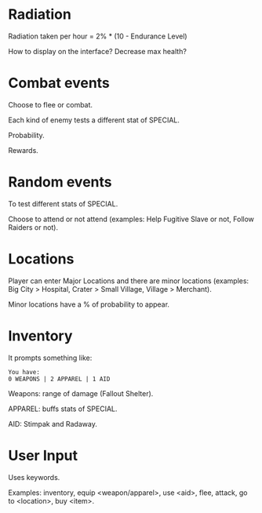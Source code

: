 # Radiation

Radiation taken per hour = 2% * (10 - Endurance Level)

How to display on the interface? Decrease max health?

# Combat events

Choose to flee or combat.

Each kind of enemy tests a different stat of SPECIAL.

Probability.

Rewards.

# Random events

To test different stats of SPECIAL.

Choose to attend or not attend (examples: Help Fugitive Slave or not, Follow Raiders or not).

# Locations

Player can enter Major Locations and there are minor locations (examples: Big City > Hospital, Crater > Small Village, Village > Merchant).

Minor locations have a % of probability to appear.

# Inventory

It prompts something like:

```
You have:
0 WEAPONS | 2 APPAREL | 1 AID
```

Weapons: range of damage (Fallout Shelter).

APPAREL: buffs stats of SPECIAL.

AID: Stimpak and Radaway.

# User Input

Uses keywords.

Examples: inventory, equip \<weapon/apparel>, use \<aid>, flee, attack, go to \<location>, buy \<item>.